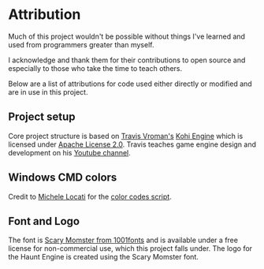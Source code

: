 # Attribution

Much of this project wouldn't be possible without things I've learned and used from programmers greater than myself.

I acknowledge and thank them for their contributions to open source and especially to those who take the time to teach others.

Below are a list of attributions for code used either directly or modified and are in use in this project.

## Project setup

Core project structure is based on [Travis Vroman's](https://travisvroman.com/) [Kohi Engine](https://github.com/travisvroman/kohi) which is licensed under [Apache License 2.0](https://github.com/travisvroman/kohi/blob/main/LICENSE). Travis teaches game engine design and development on his [Youtube channel](https://www.youtube.com/playlist?list=PLv8Ddw9K0JPg1BEO-RS-0MYs423cvLVtj).

## Windows CMD colors

Credit to [Michele Locati](https://github.com/mlocati) for the [color codes script](https://gist.github.com/mlocati/fdabcaeb8071d5c75a2d51712db24011#file-win10colors-cmd).

## Font and Logo

The font is [Scary Momster from 1001fonts](https://www.1001fonts.com/scary-momster-font.html#license) and is available under a free license for non-commercial use, which this project falls under. The logo for the Haunt Engine is created using the Scary Momster font.
